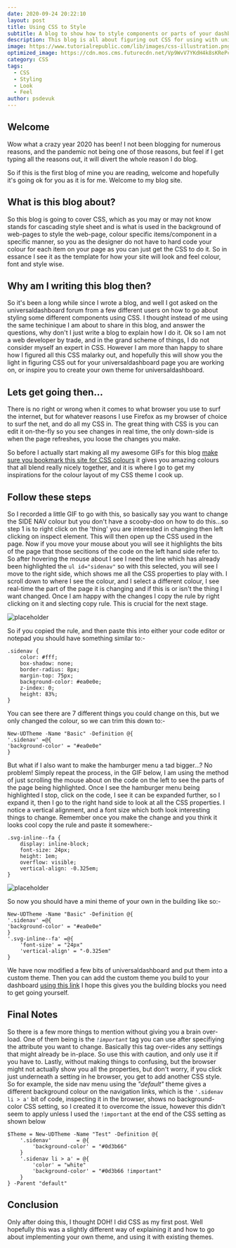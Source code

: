 ```yaml
---
date: 2020-09-24 20:22:10
layout: post
title: Using CSS to Style
subtitle: A blog to show how to style components or parts of your dashboard, that may not have a built in parameter for the colour.
description: This blog is all about figuring out CSS for using with universaldashbord.
image: https://www.tutorialrepublic.com/lib/images/css-illustration.png
optimized_image: https://cdn.mos.cms.futurecdn.net/Vp9WvV7YKdH4k8sKRePcE8-650-80.jpg.webp
category: CSS
tags:
  - CSS
  - Styling
  - Look
  - Feel
author: psdevuk
---
```


## Welcome
Wow what a crazy year 2020 has been!  I not been blogging for numerous reasons, and the pandemic not being one of those reasons, but feel if I get typing all the reasons out, it will divert the whole reason I do blog. 
  
So if this is the first blog of mine you are reading, welcome and hopefully it's going ok for you as it is for me. Welcome to my blog site.

## What is this blog about?
So this blog is going to cover CSS, which as you may or may not know stands for cascading style sheet and is what is used in the background of web-pages to style the web-page, colour specific items/component in a specific manner, so you as the designer do not have to hard code your colour for each item on your page as you can just get the CSS to do it.  So in essance I see it as the template for how your site will look and feel colour, font and style wise. 


## Why am I writing this blog then? 
So it's been a long while since I wrote a blog, and well I got asked on the universaldashboard forum from a few different users on how to go about styling some different components using CSS. I thought instead of me using the same techinique I am about to share in this blog, and answer the questions, why don't I just write a blog to explain how I do it.
Ok so I am not a web developer by trade, and in the grand scheme of things, I do not consider myself an expert in CSS.  However I am more than happy to share how I figured all this CSS malarky out, and hopefully this will show you the light in figuring CSS out for your universaldashboard page you are working on, or inspire you to create your own theme for universaldashboard.


## Lets get going then...
There is no right or wrong when it comes to what browser you use to surf the internet, but for whatever reasons I use Firefox as my browser of choice to surf the net, and do all my CSS in. The great thing with CSS is you can edit it on-the-fly so you see changes in real time, the only down-side is when the page refreshes, you loose the changes you make.

So before I actually start making all my awesome GIFs for this blog [make sure you bookmark this site for CSS colours](https://coolors.co/) it gives you amazing colours that all blend really nicely together, and it is where I go to get my inspirations for the colour layout of my CSS theme I cook up. 

## Follow these steps
So I recorded a little GIF to go with this, so basically say you want to change the SIDE NAV colour but you don't have a scooby-doo on how to do this...so step 1 is to right click on the 'thing' you are interested in changing then left clicking on inspect element. This will then open up the CSS used in the page. Now if you move your mouse about you will see it highlights the bits of the page that those secitions of the code on the left hand side refer to. So after hovering the mouse about I see I need the line which has already been highlighted the `ul id="sidenav"` so with this selected, you will see I move to the right side, which shows me all the CSS properties to play with. I scroll down to where I see the colour, and I select a different colour, I see real-time the part of the page it is changing and if this is or isn't the thing I want changed.  Once I am happy with the changes I copy the rule by right clicking on it and slecting copy rule.  This is crucial for the next stage.

![placeholder](https://raw.githubusercontent.com/psDevUK/ud-flix/master/assets/img/CSS1.gif "CSS example")

So if you copied the rule, and then paste this into either your code editor or notepad you should have something similar to:-
```
.sidenav {
	color: #fff;
	box-shadow: none;
	border-radius: 8px;
	margin-top: 75px;
	background-color: #ea0e0e;
	z-index: 0;
	height: 83%;
}
```
You can see there are 7 different things you could change on this, but we only changed the colour, so we can trim this down to:-

```
New-UDTheme -Name "Basic" -Definition @{
'.sidenav' =@{
'background-color' = "#ea0e0e"
}
```

But what if I also want to make the hamburger menu a tad bigger...? No problem! Simply repeat the process, in the GIF below, I am using the method of just scrolling the mouse about on the code on the left to see the parts of the page being highlighted.  Once I see the hamburger menu being highlighted I stop, click on the code, I see it can be expanded further, so I expand it, then I go to the right hand side to look at all the CSS properties. I notice a vertical alignment, and a font size which both look interesting things to change. Remember once you make the change and you think it looks cool copy the rule and paste it somewhere:-
```
.svg-inline--fa {
	display: inline-block;
	font-size: 24px;
	height: 1em;
	overflow: visible;
	vertical-align: -0.325em;
}
```
![placeholder](https://raw.githubusercontent.com/psDevUK/ud-flix/master/assets/img/CSS2.gif "CSS example")

So now you should have a mini theme of your own in the building like so:-
```
New-UDTheme -Name "Basic" -Definition @{
'.sidenav' =@{
'background-color' = "#ea0e0e"
}
'.svg-inline--fa' =@{
	'font-size' = "24px"
	'vertical-align' = "-0.325em"
}
```
We have now modified a few bits of universaldashboard and put them into a custom theme. Then you can add the custom theme you build to your dashboard [using this link](https://docs.universaldashboard.io/look-and-feel/themes#themes) I hope this gives you the building blocks you need to get going yourself.

## Final Notes
So there is a few more things to mention without giving you a brain over-load. One of them being is the *`!important`* tag you can use after specifiying the attribute you want to change. Basically this tag over-rides any settings that might already be in-place. So use this with caution, and only use it if you have to. Lastly, without making things to confusing, but the browser might not actually show you all the properties, but don't worry, if you click just underneath a setting in he browser, you get to add another CSS style. So for example, the side nav menu using the *"default"* theme gives a different background colour on the navigation links, which is the ```'.sidenav li > a'``` bit of code, inspecting it in the browser, shows no background-color CSS setting, so I created it to overcome the issue, however this didn't seem to apply unless I used the ```!important``` at the end of the CSS setting as shown below

```
$Theme = New-UDTheme -Name "Test" -Definition @{
    '.sidenav'        = @{
        'background-color' = "#0d3b66"
    }
    '.sidenav li > a' = @{
        'color' = "white"
        'background-color' = "#0d3b66 !important"
    }
} -Parent "default"
```

## Conclusion
Only after doing this, I thought DOH! I did CSS as my first post.  Well hopefully this was a slightly different way of explaining it and how to go about implementing your own theme, and using it with existing themes.
